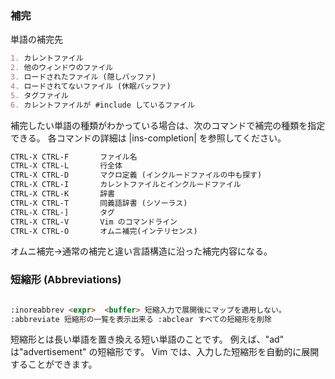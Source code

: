 ### 補完

単語の補完先

```markdown
1. カレントファイル
2. 他のウィンドウのファイル
3. ロードされたファイル (隠しバッファ)
4. ロードされてないファイル (休眠バッファ)
5. タグファイル
6. カレントファイルが #include しているファイル
```

補完したい単語の種類がわかっている場合は、次のコマンドで補完の種類を指定できる。
各コマンドの詳細は |ins-completion| を参照してください。

```markdown
CTRL-X CTRL-F       ファイル名
CTRL-X CTRL-L       行全体
CTRL-X CTRL-D       マクロ定義 (インクルードファイルの中も探す)
CTRL-X CTRL-I       カレントファイルとインクルードファイル
CTRL-X CTRL-K       辞書
CTRL-X CTRL-T       同義語辞書 (シソーラス)
CTRL-X CTRL-]       タグ
CTRL-X CTRL-V       Vim のコマンドライン
CTRL-X CTRL-O       オムニ補完(インテリセンス)
```

オムニ補完→通常の補完と違い言語構造に沿った補完内容になる。

### 短縮形 (Abbreviations)

```markdown

:inoreabbrev <expr>  <buffer> 短縮入力で展開後にマップを適用しない。
:abbreviate 短縮形の一覧を表示出来る :abclear すべての短縮形を削除
```

短縮形とは長い単語を置き換える短い単語のことです。
例えば、"ad" は"advertisement" の短縮形です。
Vim では、入力した短縮形を自動的に展開することができます。

